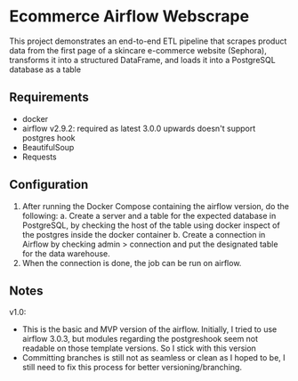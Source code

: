 # Ecommerce Airflow Webscrape

This project demonstrates an end-to-end ETL pipeline that scrapes product data from the first page of a skincare e-commerce website (Sephora), transforms it into a structured DataFrame, and loads it into a PostgreSQL database as a table

## Requirements
- docker
- airflow v2.9.2: required as latest 3.0.0 upwards doesn't support postgres hook
- BeautifulSoup
- Requests

## Configuration
1. After running the Docker Compose containing the airflow version, do the following:
  a. Create a server and a table for the expected database in PostgreSQL, by checking the host of the table using docker inspect of the postgres inside the docker container
  b. Create a connection in Airflow by checking admin > connection and put the designated table for the data warehouse.
2. When the connection is done, the job can be run on airflow.

## Notes
v1.0:
  - This is the basic and MVP version of the airflow. Initially, I tried to use airflow 3.0.3, but modules regarding the postgreshook seem not readable on those template versions. So I stick with this version
  - Committing branches is still not as seamless or clean as I hoped to be, I still need to fix this process for better versioning/branching.


